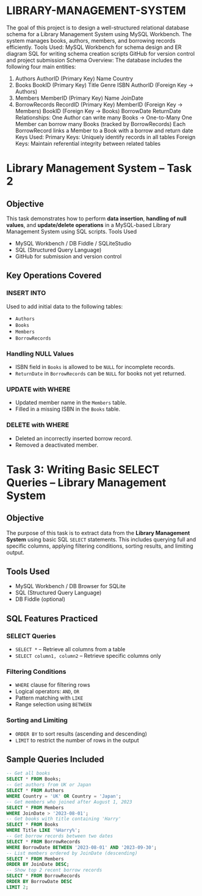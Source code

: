 # LIBRARY-MANAGEMENT-SYSTEM
The goal of this project is to design a well-structured relational database schema for a Library Management System using MySQL Workbench. The system manages books, authors, members, and borrowing records efficiently. 
 Tools Used:
MySQL Workbench for schema design and ER diagram
SQL for writing schema creation scripts
GitHub for version control and project submission
 Schema Overview:
The database includes the following four main entities:
1. Authors
AuthorID (Primary Key)
Name
Country
2. Books
BookID (Primary Key)
Title
Genre
ISBN
AuthorID (Foreign Key → Authors)
3. Members
MemberID (Primary Key)
Name
JoinDate
4. BorrowRecords
RecordID (Primary Key)
MemberID (Foreign Key → Members)
BookID (Foreign Key → Books)
BorrowDate
ReturnDate
 Relationships:
One Author can write many Books → One-to-Many
One Member can borrow many Books (tracked by BorrowRecords)
Each BorrowRecord links a Member to a Book with a borrow and return date
 Keys Used:
Primary Keys: Uniquely identify records in all tables
Foreign Keys: Maintain referential integrity between related tables

# Library Management System – Task 2

## Objective
This task demonstrates how to perform **data insertion**, **handling of null values**, and **update/delete operations** in a MySQL-based Library Management System using SQL scripts.
 Tools Used
- MySQL Workbench / DB Fiddle / SQLiteStudio
- SQL (Structured Query Language)
- GitHub for submission and version control
 
##  Key Operations Covered

### INSERT INTO
Used to add initial data to the following tables:
- `Authors`
- `Books`
- `Members`
- `BorrowRecords`

###  Handling NULL Values
- ISBN field in `Books` is allowed to be `NULL` for incomplete records.
- `ReturnDate` in `BorrowRecords` can be `NULL` for books not yet returned.

###  UPDATE with WHERE
- Updated member name in the `Members` table.
- Filled in a missing ISBN in the `Books` table.

###  DELETE with WHERE
- Deleted an incorrectly inserted borrow record.
- Removed a deactivated member.

#  Task 3: Writing Basic SELECT Queries – Library Management System

## Objective
The purpose of this task is to extract data from the **Library Management System** using basic SQL `SELECT` statements. This includes querying full and specific columns, applying filtering conditions, sorting results, and limiting output.
##  Tools Used
- MySQL Workbench / DB Browser for SQLite
- SQL (Structured Query Language)
- DB Fiddle (optional)
## SQL Features Practiced
### SELECT Queries
- `SELECT *` – Retrieve all columns from a table
- `SELECT column1, column2` – Retrieve specific columns only
###  Filtering Conditions
- `WHERE` clause for filtering rows
- Logical operators: `AND`, `OR`
- Pattern matching with `LIKE`
- Range selection using `BETWEEN`
###  Sorting and Limiting
- `ORDER BY` to sort results (ascending and descending)
- `LIMIT` to restrict the number of rows in the output
##  Sample Queries Included
```sql
-- Get all books
SELECT * FROM Books;
-- Get authors from UK or Japan
SELECT * FROM Authors
WHERE Country = 'UK' OR Country = 'Japan';
-- Get members who joined after August 1, 2023
SELECT * FROM Members
WHERE JoinDate > '2023-08-01';
-- Get books with title containing 'Harry'
SELECT * FROM Books
WHERE Title LIKE '%Harry%';
-- Get borrow records between two dates
SELECT * FROM BorrowRecords
WHERE BorrowDate BETWEEN '2023-08-01' AND '2023-09-30';
-- List members ordered by JoinDate (descending)
SELECT * FROM Members
ORDER BY JoinDate DESC;
-- Show top 2 recent borrow records
SELECT * FROM BorrowRecords
ORDER BY BorrowDate DESC
LIMIT 2;


